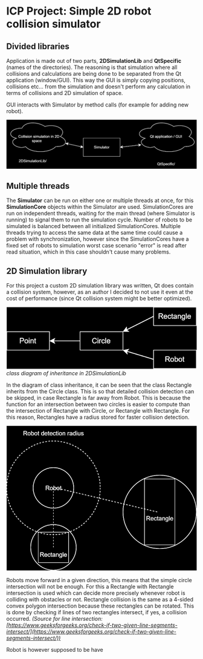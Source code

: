 # ICP Project: Simple 2D robot collision simulator

## Divided libraries
Application is made out of two parts, **2DSimulationLib** and **QtSpecific** (names of the directories). The reasoning is that simulation where all collisions and calculations are being done to be separated from the Qt application (window/GUI). This way the GUI is simply copying positions, collisions etc... from the simulation and doesn't perform any calculation in terms of collisions and 2D simulation of space.

GUI interacts with Simulator by method calls (for example for adding new robot).

![Image showing how 2DSimulationLib and QtSpecific dir are supposed to work](icp_img1.drawio.svg)

## Multiple threads
The **Simulator** can be run on either one or multiple threads at once, for this **SimulationCore** objects within the Simulator are used. SimulationCores are run on independent threads, waiting for the main thread (where Simulator is running) to signal them to run the simulation cycle. Number of robots to be simulated is balanced between all initialized SimulationCores. Multiple threads trying to access the same data at the same time could cause a problem with synchronization, however since the SimulationCores have a fixed set of robots to simulation worst case scenario "error" is read after read situation, which in this case shouldn't cause many problems.

## 2D Simulation library
For this project a custom 2D simulation library was written, Qt does contain a collision system, however, as an author I decided to not use it even at the cost of performance (since Qt collision system might be better optimized).

![Inheritance for 2D Simulation Library](icp_img2.drawio.svg)<br>
*class diagram of inheritance in 2DSimulationLib*

In the diagram of class inheritance, it can be seen that the class Rectangle inherits from the Circle class. This is so that detailed collision detection can be skipped, in case Rectangle is far away from Robot. This is because the function for an intersection between two circles is easier to compute than the intersection of Rectangle with Circle, or Rectangle with Rectangle. For this reason, Rectangles have a radius stored for faster collision detection.

![Inheritance for 2D Simulation Library](icp_img3.drawio.svg)<br>

Robots move forward in a given direction, this means that the simple circle intersection will not be enough. For this a Rectangle with Rectangle intersection is used which can decide more precisely whenever robot is colliding with obstacles or not. Rectangle collision is the same as a 4-sided convex polygon intersection because these rectangles can be rotated. This is done by checking if lines of two rectangles intersect, if yes, a collision occurred.
*(Source for line intersection: [https://www.geeksforgeeks.org/check-if-two-given-line-segments-intersect/](https://www.geeksforgeeks.org/check-if-two-given-line-segments-intersect/))*

Robot is however supposed to be have 